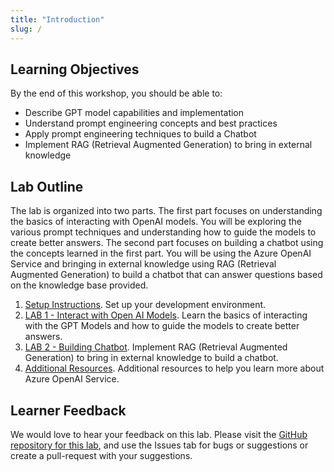 ```yaml
---
title: "Introduction"
slug: /
---
```


## Learning Objectives

By the end of this workshop, you should be able to:

- Describe GPT model capabilities and implementation
- Understand prompt engineering concepts and best practices
- Apply prompt engineering techniques to build a Chatbot
- Implement RAG (Retrieval Augmented Generation) to bring in external knowledge

## Lab Outline

The lab is organized into two parts. The first part focuses on understanding the basics of interacting with OpenAI models. You will be exploring the various prompt techniques and understanding how to guide the models to create better answers. The second part focuses on building a chatbot using the concepts learned in the first part. You will be using the Azure OpenAI Service and bringing in external knowledge using RAG (Retrieval Augmented Generation) to build a chatbot that can answer questions based on the knowledge base provided.

1. [Setup Instructions](/01-Lab-Setup.md). Set up your development environment.
2. [LAB 1 - Interact with Open AI Models](/01-Part-1-Interact-With-OpenAI-Models/0-Getting-Started.md). Learn the basics of interacting with the GPT Models and how to guide the models to create better answers.
3. [LAB 2 - Building Chatbot](/02-Part-2-Building-Chatbot/0-Getting-Started.md). Implement RAG (Retrieval Augmented Generation) to bring in external knowledge to build a chatbot.
4. [Additional Resources](/03-Additional-Resources/1-Explore-Models.md). Additional resources to help you learn more about Azure OpenAI Service.

## Learner Feedback

We would love to hear your feedback on this lab. Please visit the [GitHub repository for this lab](https://github.com/GitHub-Insight-ANZ-Lab/aiapp1day/), and use the Issues tab for bugs or suggestions or create a pull-request with your suggestions.
